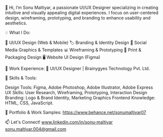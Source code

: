 👋 Hi, I’m Sonu Maltiyar, a passionate UI/UX Designer specializing in creating intuitive and visually appealing digital experiences. I focus on user-centered design, wireframing, prototyping, and branding to enhance usability and aesthetics.

💡 What I Do:

🎨 UI/UX Design (Web & Mobile)
🏷️ Branding & Identity Design
📱 Social Media Graphics & Templates
📊 Wireframing & Prototyping
📄 Print & Packaging Design
🖥️ Website UI Design (Figma)

💼 Work Experience:
🚀 UI/UX Designer | Brainygyes Technology Pvt. Ltd.

📌 Skills & Tools:

Design Tools: Figma, Adobe Photoshop, Adobe Illustrator, Adobe Express
UX Skills: User Research, Wireframing, Prototyping, Interaction Design
Branding: Logo & Brand Identity, Marketing Graphics
Frontend Knowledge: HTML, CSS, JavaScript.

📂 Portfolio & Work Samples:
https://www.behance.net/sonumaltiyar07

📫 Let's Connect!
www.linkedin.com/in/sonu-maltiyar
sonu.maltiyar.004@gmail.com
